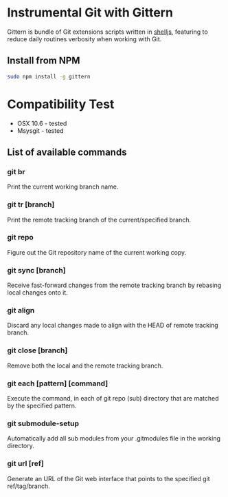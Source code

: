 # Instrumental Git with Gittern
Gittern is bundle of Git extensions scripts written in [shelljs](https://github.com/arturadib/shelljs),
featuring to reduce daily routines verbosity when working with Git.

## Install from NPM

```bash
sudo npm install -g gittern
```

# Compatibility Test
 * OSX 10.6 - tested
 * Msysgit - tested

## List of available commands

### git br

Print the current working branch name.

### git tr [branch]

Print the remote tracking branch of the current/specified branch.

### git repo

Figure out the Git repository name of the current working copy.

### git sync [branch]

Receive fast-forward changes from the remote tracking branch by rebasing local changes onto it.

### git align

Discard any local changes made to align with the HEAD of remote tracking branch.

### git close [branch]

Remove both the local and the remote tracking branch.

### git each [pattern] [command]

Execute the command, in each of git repo (sub) directory that are matched by the specified pattern.

### git submodule-setup

Automatically add all sub modules from your .gitmodules file in the working directory.

### git url [ref]

Generate an URL of the Git web interface that points to the specified git ref/tag/branch.




